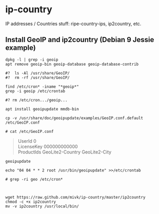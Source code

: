 # ip-country
IP addresses / Countries stuff: ripe-country-ips, ip2country, etc.

## Install GeoIP and ip2country (Debian 9 Jessie example)

    dpkg -l | grep -i geoip
    apt remove geoip-bin geoip-database geoip-database-contrib

    #?	ls -Al /usr/share/GeoIP/
    #?	rm -rf /usr/share/GeoIP/

    find /etc/cron* -iname "*geoip*"
    grep -i geoip /etc/crontab

    #? rm /etc/cron.../geoip...

    apt install geoipupdate mmdb-bin

    cp -v /usr/share/doc/geoipupdate/examples/GeoIP.conf.default /etc/GeoIP.conf

    # cat /etc/GeoIP.conf

> UserId 0<br>
> LicenseKey 000000000000<br>
> ProductIds GeoLite2-Country GeoLite2-City<br>

    geoipupdate

    echo "04 04 * * 2 root /usr/bin/geoipupdate" >>/etc/crontab

    # grep -ri geo /etc/cron*



    wget https://raw.github.com/mivk/ip-country/master/ip2country
    chmod -c +x ip2country
    mv -v ip2country /usr/local/bin/

